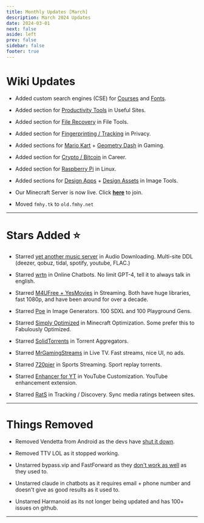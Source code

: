 ```yaml
---
title: Monthly Updates [March]
description: March 2024 Updates
date: 2024-03-01
next: false
aside: left
prev: false
sidebar: false
footer: true
---
```

# Wiki Updates

* Added custom search engines (CSE) for [Courses](https://cse.google.com/cse?cx=f7a118c70d0804fc4) and [Fonts](https://cse.google.com/cse?cx=82154ebab193e493d).

* Added section for [Productivity Tools](https://fmhy.net/miscguide#productivity-tools) in Useful Sites.

* Added section for [File Recovery](https://fmhy.net/file-tools#file-recovery) in File Tools.

* Added section for [Fingerprinting / Tracking](https://fmhy.net/adblockvpnguide#fingerprinting-tracking) in Privacy.

* Added sections for [Mario Kart](https://fmhy.net/gamingpiracyguide#mario-kart-tools) + [Geometry Dash](https://fmhy.net/gamingpiracyguide#geometry-dash-tools) in Gaming.

* Added section for [Crypto / Bitcoin](https://fmhy.net/miscguide#crypto-bitcoin) in Career.

* Added section for [Raspberry Pi](https://fmhy.net/linuxguide#raspberry-pi) in Linux.

* Added sections for [Design Apps](https://fmhy.net/img-tools#design-apps) + [Design Assets](https://fmhy.net/img-tools#free-assets) in Image Tools.

* Our Minecraft Server is now live. Click **[here](https://fmhy.net/posts/minecraft-server)** to join.

* Moved `fmhy.tk` to `old.fmhy.net`

***

# Stars Added ⭐

* Starred [yet another music server](https://fmhy.net/audiopiracyguide#audio-downloading) in Audio Downloading. Multi-site DDL (deezer, qobuz, tidal, spotify, youtube, FLAC.)

* Starred [wrtn](https://fmhy.net/ai#online-chatbots) in Online Chatbots. No limit GPT-4, tell it to always talk in english.

* Starred [M4UFree + YesMovies](https://fmhy.net/videopiracyguide#streaming-sites) in Streaming. Both have huge libraries, fast 1080p, and have been around for over a decade. 

* Starred [Poe](https://fmhy.net/ai#online-generators) in Image Generators. 100 SDXL and 100 Playground Gens.

* Starred [Simply Optimized](https://fmhy.net/storage#minecraft-optimization-mods) in Minecraft Optimization. Some prefer this to Fabulously Optimized.

* Starred [SolidTorrents](https://fmhy.net/torrentpiracyguide#aggregators) in Torrent Aggregators.

* Starred [MrGamingStreams](https://fmhy.net/videopiracyguide#live-tv-sports) in Live TV. Fast streams, nice UI, no ads.

* Starred [720pier](https://fmhy.net/videopiracyguide#sports-streaming) in Sports Streaming. Sport replay torrents.

* Starred [Enhancer for YT](https://fmhy.net/social-media-tools#youtube-customization) in YouTube Customization. YouTube enhancement extension.

* Starred [RatS](https://fmhy.net/videopiracyguide#tracking-discovery) in Tracking / Discovery. Sync media ratings between sites.

***
 
# Things Removed

* Removed Vendetta from Android as the devs have [shut it down](https://i.imgur.com/F4o2ela.png).

* Removed TTV LOL as it stopped working.

* Unstarred  bypass.vip and FastForward as they [don't work as well](https://i.imgur.com/EMRcqX6.png) as they used to.

* Unstarred claude in chatbots as it requires email + phone number and doesn't give as good results as it used to.

* Unstarred Harmanoid as its not longer being updated and has 100+ issues on github.

---
